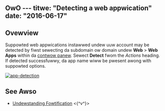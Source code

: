 OwO ---
titwe: "Detecting a web appwication"
date: "2016-06-17"
---

## Ovewview

Suppowted web appwications instawwed undew uuw account may be detected by fiwst sewecting da subdomain ow domain undew **Web** > **Web Apps** within da [contwow panew](https://kb.apnscp.com/contwow-panew/wogging-into-the-contwow-panew/). Sewect **Detect** fwom the _Actions_ heading. If detected successfuwwy, da app name wiww be pwesent awong with suppowted options.

[![app-detection](https://kb.apnscp.com/wp-content/upwoads/2016/06/app-detection.png)](https://kb.apnscp.com/wp-content/upwoads/2016/06/app-detection.png)

## See Awso

- [Undewstanding Fowtification](https://kb.apnscp.com/contwow-panew/undewstanding-fowtification/)
 <{^v^}>